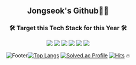 <div align="center">
<h2>Jongseok's Github👨‍💻
<h3 align="center"><b>🛠 Target this Tech Stack for this Year 🛠</b></h3>
<p align="center">
<img src="https://img.shields.io/badge/JAVA-007396?style=for-the-badge&logo=java&logoColor=white">
<img src="https://img.shields.io/badge/Spring-6DB33F?style=for-the-badge&logo=Spring&logoColor=white">
<img src="https://img.shields.io/badge/oracle-F80000?style=for-the-badge&logo=oracle&logoColor=white">
<img src="https://img.shields.io/badge/mysql-4479A1?style=for-the-badge&logo=mysql&logoColor=white">
<img src="https://img.shields.io/badge/aws-232F3E?style=for-the-badge&logo=aws&logoColor=white">
<img src="https://img.shields.io/badge/github-181717?style=for-the-badge&logo=github&logoColor=white">

![Footer](https://capsule-render.vercel.app/api?type=waving&color=auto&height=190&section=header&text=Follow%3-&nbsp;&nbsp;your&nbsp;&nbsp;Heart&fontSize=45)[![Top Langs](https://github-readme-stats.vercel.app/api/top-langs/?username=himjjong&layout=compact&theme=auto&langs_count=5)](https://github.com/anuraghazra/github-readme-stats)
[![Solved.ac Profile](http://mazassumnida.wtf/api/v2/generate_badge?boj=jjijji5728)](https://solved.ac/jjijji5728/)
[![Hits](https://hits.seeyoufarm.com/api/count/incr/badge.svg?url=https%3A%2F%2Fgithub.com%2Fkmsbio%2F&count_bg=%2379C83D&title_bg=%23555555&icon=&icon_color=%23E7E7E7&title=Visitor&edge_flat=false)](https://hits.seeyoufarm.com) :fire:
